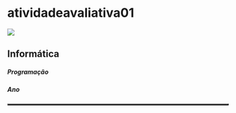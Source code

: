 # atividadeavaliativa01
<img src = "https://www1.satc.edu.br/portais/alunos/assets/img/logoSatc.png">
<h2>Informática</h2>
<table style="border-color: #1C1C1C" border="2" border rules="none" bgcolor="#DCDCDC" >
<h5>Programação</h5>
<h5>Ano</h5>
</table>
